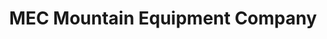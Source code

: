 ---
title: "MEC Mountain Equipment Company"
url: /winnipeg/mec-mountain-equipment-company/
shop: outdoor
---